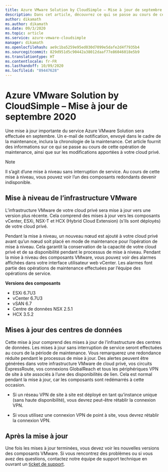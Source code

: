 ```yaml
---
title: Azure VMware Solution by CloudSimple – Mise à jour de septembre 2020
description: Dans cet article, découvrez ce qui se passe au cours de cette opération de maintenance, ainsi que les modifications apportées à votre cloud privé.
author: dikamath
ms.author: dikamath
ms.date: 09/3/2020
ms.topic: article
ms.service: azure-vmware-cloudsimple
manager: dikamath
ms.openlocfilehash: ae9c1ba5259e95ed030d7099e5dafe2d4f7935b4
ms.sourcegitcommit: 829d951d5c90442a38012daaf77e86046018e5b9
ms.translationtype: HT
ms.contentlocale: fr-FR
ms.lasthandoff: 10/09/2020
ms.locfileid: "89447628"
---
```

# <a name="azure-vmware-solution-by-cloudsimple-september-2020-update"></a>Azure VMware Solution by CloudSimple – Mise à jour de septembre 2020

Une mise à jour importante du service Azure VMware Solution sera effectuée en septembre. Un e-mail de notification, envoyé dans le cadre de la maintenance, inclura la chronologie de la maintenance. Cet article fournit des informations sur ce qui se passe au cours de cette opération de maintenance, ainsi que sur les modifications apportées à votre cloud privé.

> [!NOTE]
> Il s’agit d’une mise à niveau sans interruption de service. Au cours de cette mise à niveau, vous pouvez voir l’un des composants redondants devenir indisponible.

## <a name="vmware-infrastructure-upgrade"></a>Mise à niveau de l’infrastructure VMware

L’infrastructure VMware de votre cloud privé sera mise à jour vers une version plus récente. Cela comprend des mises à jour vers les composants vCenter, ESXi, NSX-T et HCX (Hybrid Cloud Extension) (s’ils sont déployés) de votre cloud privé.

Pendant la mise à niveau, un nouveau nœud est ajouté à votre cloud privé avant qu’un nœud soit placé en mode de maintenance pour l’opération de mise à niveau. Cela garantit la conservation de la capacité de votre cloud privé et de sa disponibilité pendant le processus de mise à niveau. Pendant la mise à niveau des composants VMware, vous pouvez voir des alarmes affichées dans votre interface utilisateur web vCenter. Les alarmes font partie des opérations de maintenance effectuées par l’équipe des opérations de service.

**Versions des composants**

- ESXi 6.7U3
- vCenter 6.7U3
- vSAN 6.7
- Centre de données NSX 2.5.1
- HCX 3.5.2

## <a name="datacenter-updates"></a>Mises à jour des centres de données

Cette mise à jour comprend des mises à jour de l’infrastructure des centres de données. Les mises à jour sans interruption de service seront effectuées au cours de la période de maintenance. Vous remarquerez une redondance réduite pendant le processus de mise à jour. Des alertes peuvent être générées dans votre infrastructure VMware de cloud privé, vos circuits ExpressRoute, vos connexions GlobalReach et tous les périphériques VPN de site à site associés à l’une des disponibilités de lien. Cela est normal pendant la mise à jour, car les composants sont redémarrés à cette occasion.

-   Si un réseau VPN de site à site est déployé en tant qu’instance unique (sans haute disponibilité), vous devrez peut-être rétablir la connexion VPN.

-   Si vous utilisez une connexion VPN de point à site, vous devrez rétablir la connexion VPN.

## <a name="post-update"></a>Après la mise à jour

Une fois les mises à jour terminées, vous devez voir les nouvelles versions des composants VMware. Si vous rencontrez des problèmes ou si vous avez des questions, contactez notre équipe de support technique en ouvrant un [ticket de support](https://portal.azure.com/#blade/Microsoft_Azure_Support/HelpAndSupportBlade/newsupportrequest).
